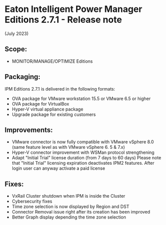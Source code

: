 # Eaton Intelligent Power Manager Editions 2.7.1 - Release note
(July 2023)

## Scope:

* MONITOR/MANAGE/OPTIMIZE Editions

## Packaging:

IPM Editions 2.7.1 is delivered in the following formats:

* OVA package for VMware workstation 15.5 or VMware 6.5 or higher
* OVA package for VirtualBox
* Hyper-V virtual appliance package
* Upgrade package for existing customers

## Improvements:
* VMware connector is now fully compatible with VMware vSphere 8.0 (same feature level as with VMware vSphere 6. 5 & 7.x)
* Hyper-V connector improvement with WSMan protocol strengthening
* Adapt "Initial Trial" license duration (from 7 days  to 60 days)
Please note that "Initial Trial" licensing expiration deactivates IPM2 features. After login user can anyway activate a paid license

## Fixes:
* VxRail Cluster shutdown when IPM is inside the Cluster
* Cybersecurity fixes
* Time zone selection is now displayed by Region and DST
* Connector Removal issue right after its creation has been improved
* Better Graph display depending the time zone selection
